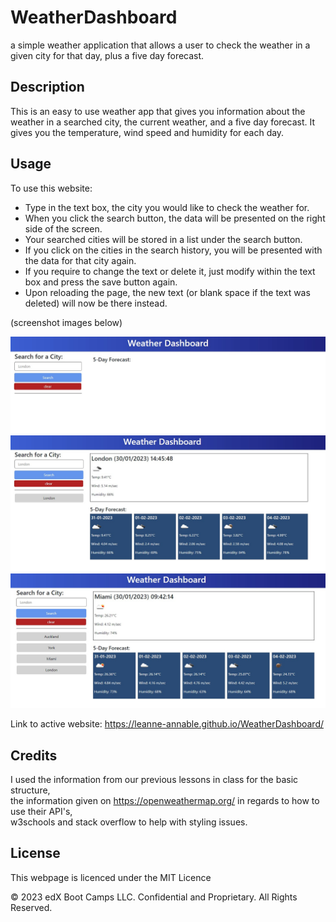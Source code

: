 # WeatherDashboard
a simple weather application that allows a user to check the weather in a given city for that day, plus a five day forecast.

## Description 

This is an easy to use weather app that gives you information about the weather in a searched city, the current weather, and a five day forecast.
It gives you the temperature, wind speed and humidity for each day.


## Usage 

To use this website:
- Type in the text box, the city you would like to check the weather for.
- When you click the search button, the data will be presented on the right side of the screen.
- Your searched cities will be stored in a list under the search button.
- If you click on the cities in the search history, you will be presented with the data for that city again.
- If you require to change the text or delete it, just modify within the text box and press the save button again.
- Upon reloading the page, the new text (or blank space if the text was deleted) will now be there instead.


(screenshot images below)

![StartScreen](./assets/images/startPage.jpg)<br>
![enterCity](./assets/images/entercity.jpg)<br>
![savedSearch](./assets/images/forecast.jpg)<br>



Link to active website: https://leanne-annable.github.io/WeatherDashboard/


## Credits

I used the information from our previous lessons in class for the basic structure,<br> 
the information given on https://openweathermap.org/ in regards to how to use their API's,<br>
w3schools and stack overflow to help with styling issues.<br>


## License

This webpage is licenced under the MIT Licence

© 2023 edX Boot Camps LLC. Confidential and Proprietary. All Rights Reserved.